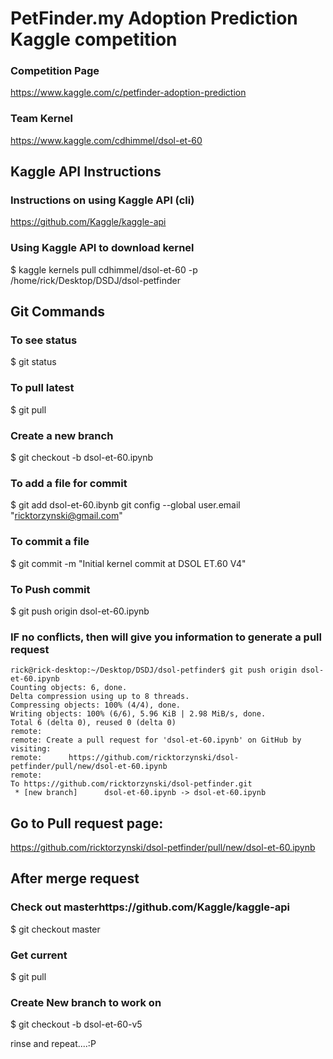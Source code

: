 # PetFinder.my Adoption Prediction Kaggle competition

### Competition Page
https://www.kaggle.com/c/petfinder-adoption-prediction

### Team Kernel
https://www.kaggle.com/cdhimmel/dsol-et-60

## Kaggle API Instructions

### Instructions on using Kaggle API (cli)
https://github.com/Kaggle/kaggle-api

### Using Kaggle API to download kernel
$ kaggle kernels pull cdhimmel/dsol-et-60 -p /home/rick/Desktop/DSDJ/dsol-petfinder

## Git Commands

### To see status
$ git status

### To pull latest 
$ git pull

### Create a new branch
$ git checkout -b dsol-et-60.ipynb

### To add a file for commit
$ git add dsol-et-60.ibynb git config --global user.email "ricktorzynski@gmail.com"

### To commit a file 
$ git commit -m "Initial kernel commit at DSOL ET.60 V4"

### To Push commit
$ git push origin dsol-et-60.ipynb

### IF no conflicts, then will give you information to generate a pull request
```
rick@rick-desktop:~/Desktop/DSDJ/dsol-petfinder$ git push origin dsol-et-60.ipynb
Counting objects: 6, done.
Delta compression using up to 8 threads.
Compressing objects: 100% (4/4), done.
Writing objects: 100% (6/6), 5.96 KiB | 2.98 MiB/s, done.
Total 6 (delta 0), reused 0 (delta 0)
remote: 
remote: Create a pull request for 'dsol-et-60.ipynb' on GitHub by visiting:
remote:      https://github.com/ricktorzynski/dsol-petfinder/pull/new/dsol-et-60.ipynb
remote: 
To https://github.com/ricktorzynski/dsol-petfinder.git
 * [new branch]      dsol-et-60.ipynb -> dsol-et-60.ipynb
```

## Go to Pull request page:
https://github.com/ricktorzynski/dsol-petfinder/pull/new/dsol-et-60.ipynb

## After merge request

### Check out masterhttps://github.com/Kaggle/kaggle-api
$ git checkout master

### Get current
$ git pull

### Create New branch to work on
$ git checkout -b dsol-et-60-v5

rinse and repeat....:P


 
